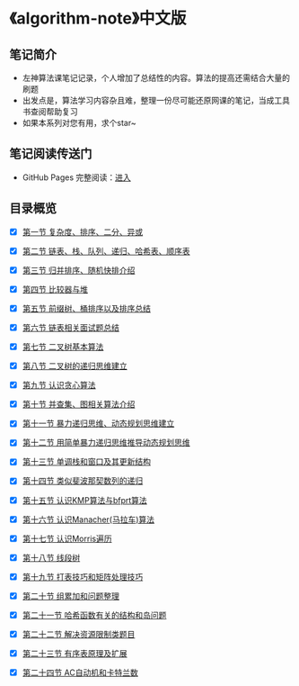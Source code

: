 # 《algorithm-note》中文版

## 笔记简介

* 左神算法课笔记记录，个人增加了总结性的内容。算法的提高还需结合大量的刷题
* 出发点是，算法学习内容杂且难，整理一份尽可能还原网课的笔记，当成工具书查阅帮助复习
* 如果本系列对您有用，求个star~

## 笔记阅读传送门

- GitHub Pages 完整阅读：[进入](https://lzscydkjyt.github.io/algorithm-note/)

## 目录概览

- [x] [第一节 复杂度、排序、二分、异或](https://lzscydkjyt.github.io/algorithm-note/01)
- [x] [第二节 链表、栈、队列、递归、哈希表、顺序表](https://lzscydkjyt.github.io/algorithm-note/02)
- [x] [第三节 归并排序、随机快排介绍](https://lzscydkjyt.github.io/algorithm-note/03)
- [x] [第四节 比较器与堆](https://lzscydkjyt.github.io/algorithm-note/04)
- [x] [第五节 前缀树、桶排序以及排序总结](https://lzscydkjyt.github.io/algorithm-note/05)
- [x] [第六节 链表相关面试题总结](https://lzscydkjyt.github.io/algorithm-note/06)
- [x] [第七节 二叉树基本算法](https://lzscydkjyt.github.io/algorithm-note/07)
- [x] [第八节 二叉树的递归思维建立](https://lzscydkjyt.github.io/algorithm-note/08)
- [x] [第九节 认识贪心算法](https://lzscydkjyt.github.io/algorithm-note/09)
- [x] [第十节 并查集、图相关算法介绍](https://lzscydkjyt.github.io/algorithm-note/10)
- [x] [第十一节 暴力递归思维、动态规划思维建立](https://lzscydkjyt.github.io/algorithm-note/11)
- [x] [第十二节 用简单暴力递归思维推导动态规划思维](https://lzscydkjyt.github.io/algorithm-note/12)
- [x] [第十三节 单调栈和窗口及其更新结构](https://lzscydkjyt.github.io/algorithm-note/13)
- [x] [第十四节 类似斐波那契数列的递归](https://lzscydkjyt.github.io/algorithm-note/14)
- [x] [第十五节 认识KMP算法与bfprt算法](https://lzscydkjyt.github.io/algorithm-note/15)
- [x] [第十六节 认识Manacher(马拉车)算法](https://lzscydkjyt.github.io/algorithm-note/16)
- [x] [第十七节 认识Morris遍历](https://lzscydkjyt.github.io/algorithm-note/17)
- [x] [第十八节 线段树](https://lzscydkjyt.github.io/algorithm-note/18)
- [x] [第十九节 打表技巧和矩阵处理技巧](https://lzscydkjyt.github.io/algorithm-note/19)
- [x] [第二十节 组累加和问题整理](https://lzscydkjyt.github.io/algorithm-note/20)
- [x] [第二十一节 哈希函数有关的结构和岛问题](https://lzscydkjyt.github.io/algorithm-note/21)
- [x] [第二十二节 解决资源限制类题目](https://lzscydkjyt.github.io/algorithm-note/22)
- [x] [第二十三节 有序表原理及扩展](https://lzscydkjyt.github.io/algorithm-note/23)
- [x] [第二十四节 AC自动机和卡特兰数](https://lzscydkjyt.github.io/algorithm-note/23)


